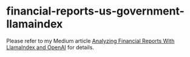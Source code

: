 # financial-reports-us-government-llamaindex

Please refer to my Medium article [Analyzing Financial Reports With LlamaIndex and OpenAI](https://betterprogramming.pub/analyzing-financial-reports-with-llamaindex-and-openai-62772d6ee57f?sk=08e5d6f19802e7421503e1417fa0bb33) for details.



